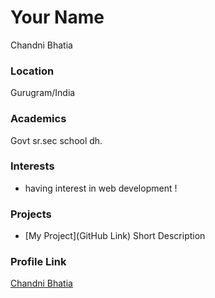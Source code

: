 
# Your Name
Chandni Bhatia

### Location

Gurugram/India

### Academics

Govt sr.sec school dh.

### Interests

- having interest in web development !

### Projects

- [My Project](GitHub Link) Short Description

### Profile Link

[Chandni Bhatia](https://github.com/Chandni-bhatia) 
